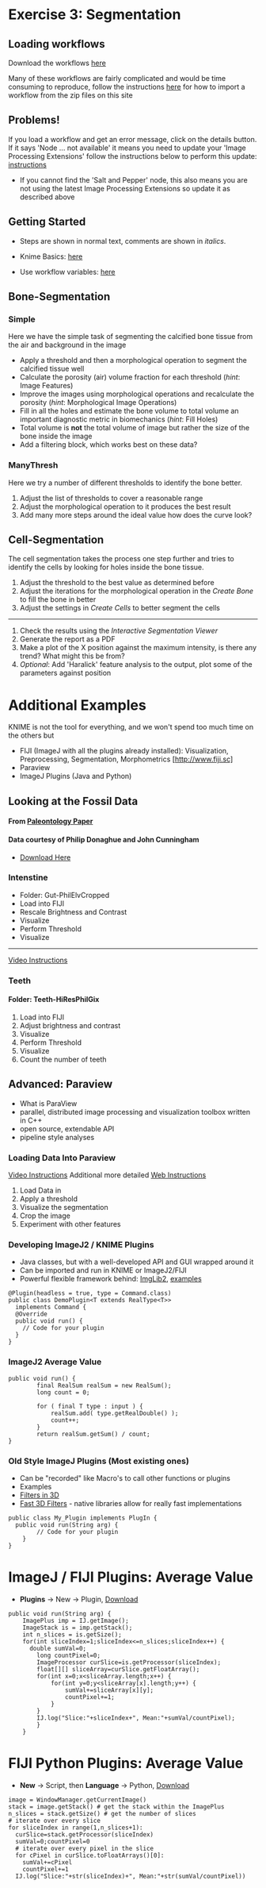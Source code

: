 # Exercise 3: Segmentation



## Loading workflows
Download the workflows [here](https://github.com/kmader/Quantitative-Big-Imaging-2016/blob/master/Exercises/03-files/Workflows.zip?raw=true)

Many of these workflows are fairly complicated and would be time consuming to reproduce, follow the instructions [here](https://github.com/kmader/Quantitative-Big-Imaging-2016/wiki/KNIME-Setup#loading-workflows) for how to import a workflow from the zip files on this site



## Problems!
If you load a workflow and get an error message, click on the details button. If it says 'Node ... not available' it means you need to update your 'Image Processing Extensions' follow the instructions below to perform this update: [instructions](https://github.com/kmader/Quantitative-Big-Imaging-2016/wiki/KNIME-Setup#updating-to-the-latest-image-processing-extensions)

- If you cannot find the 'Salt and Pepper' node, this also means you are not using the latest Image Processing Extensions so update it as described above

## Getting Started
- Steps are shown in normal text, comments are shown in _italics_.

- Knime Basics: [here](https://github.com/kmader/Quantitative-Big-Imaging-2016/wiki/KNIME-Setup)

- Use workflow variables: [here](https://github.com/kmader/Quantitative-Big-Imaging-2016/wiki/KNIME-Setup#workflow-variables)

## Bone-Segmentation

### Simple

 Here we have the simple task of segmenting the calcified bone tissue from the air and background in the image
 
 - Apply a threshold and then a morphological operation to segment the calcified tissue well
 - Calculate the porosity (air) volume fraction for each threshold (_hint_: Image Features)
 - Improve the images using morphological operations and recalculate the porosity (_hint_: Morphological Image Operations)
 - Fill in all the holes and estimate the bone volume to total volume an important diagnostic metric in biomechanics (_hint_: Fill Holes)
 - Total volume is __not__ the total volume of image but rather the size of the bone inside the image
 - Add a filtering block, which works best on these data?


### ManyThresh

Here we try a number of different thresholds to identify the bone better.

1. Adjust the list of thresholds to cover a reasonable range
1. Adjust the morphological operation to it produces the best result
1. Add many more steps around the ideal value how does the curve look?

## Cell-Segmentation

The cell segmentation takes the process one step further and tries to identify the cells by looking for holes inside the bone tissue. 

1. Adjust the threshold to the best value as determined before
1. Adjust the iterations for the morphological operation in the _Create Bone_ to fill the bone in better
1. Adjust the settings in _Create Cells_ to better segment the cells

***

1. Check the results using the _Interactive Segmentation Viewer_
1. Generate the report as a PDF
1. Make a plot of the X position against the maximum intensity, is there any trend? What might this be from?
1. _Optional_: Add 'Haralick' feature analysis to the output, plot some of the parameters against position


Additional Examples
===
KNIME is not the tool for everything, and we won't spend too much time on the others but 
 - FIJI (ImageJ with all the plugins already installed): Visualization, Preprocessing, Segmentation, Morphometrics [http://www.fiji.sc]
 - Paraview
 - ImageJ Plugins (Java and Python)


## Looking at the Fossil Data

#### From [Paleontology Paper](http://onlinelibrary.wiley.com/doi/10.1111/j.1475-4983.2010.01006.x/abstract)
#### Data courtesy of Philip Donaghue and John Cunningham
- [Download Here](http://people.ee.ethz.ch/~maderk/data.zip)

### Intenstine
- Folder: Gut-PhilElvCropped
- Load into FIJI
- Rescale Brightness and Contrast
- Visualize
- Perform Threshold
- Visualize


***

[Video Instructions](http://people.ee.ethz.ch/~maderk/videos/DoesMyFossilHaveTeeth.swf)

### Teeth 
#### Folder: Teeth-HiResPhilGix
1. Load into FIJI
1. Adjust brightness and contrast
1. Visualize
1. Perform Threshold
1. Visualize
1. Count the number of teeth



## Advanced: Paraview

- What is ParaView
 - parallel, distributed image processing and visualization toolbox written in C++
 - open source, extendable API
 - pipeline style analyses


### Loading Data Into Paraview
[Video Instructions](http://people.ee.ethz.ch/~maderk/videos/ParaviewLoadThreshold.swf)
Additional more detailed
[Web Instructions](http://wiki.rac.manchester.ac.uk/community/ParaView/Tips/LoadImageStack)

1. Load Data in
1. Apply a threshold
1. Visualize the segmentation
1. Crop the image
1. Experiment with other features


### Developing ImageJ2 / KNIME Plugins

- Java classes, but with a well-developed API and GUI wrapped around it
- Can be imported and run in KNIME or ImageJ2/FIJI
- Powerful flexible framework behind: [ImgLib2](http://imglib2.net/), [examples](http://fiji.sc/ImgLib2_Examples)

```{java}
@Plugin(headless = true, type = Command.class)
public class DemoPlugin<T extends RealType<T>> 
  implements Command {
  @Override
  public void run() {
    // Code for your plugin
  }
}
```

### ImageJ2 Average Value

```{java}
public void run() {
        final RealSum realSum = new RealSum();
        long count = 0;
 
        for ( final T type : input ) {
            realSum.add( type.getRealDouble() );
            count++;
        }
        return realSum.getSum() / count;
}

```



### Old Style ImageJ Plugins (Most existing ones)

- Can be "recorded" like Macro's to call other functions or plugins
- Examples 
- [Filters in 3D](http://imagejdocu.tudor.lu/doku.php?id=plugin:filter:3d_filters:start)
- [Fast 3D Filters](http://imagejdocu.tudor.lu/doku.php?id=plugin:filter:3d_filters_with_jni:start) - native libraries allow for really fast implementations

```
public class My_Plugin implements PlugIn {
  public void run(String arg) {
		// Code for your plugin
	}
}
```

ImageJ / FIJI Plugins: Average Value
========================================================
- __Plugins__ $\rightarrow$ New $\rightarrow$ Plugin, [Download](https://gist.github.com/kmader/9369975)

```
public void run(String arg) {
	ImagePlus imp = IJ.getImage();
	ImageStack is = imp.getStack();
	int n_slices = is.getSize();
	for(int sliceIndex=1;sliceIndex<=n_slices;sliceIndex++) {
	  double sumVal=0;
		long countPixel=0;
		ImageProcessor curSlice=is.getProcessor(sliceIndex);
		float[][] sliceArray=curSlice.getFloatArray();
		for(int x=0;x<sliceArray.length;x++) {
			for(int y=0;y<sliceArray[x].length;y++) {
				sumVal+=sliceArray[x][y];
				countPixel+=1;
			}	
		}
		IJ.log("Slice:"+sliceIndex+", Mean:"+sumVal/countPixel);
		}
	}
```


FIJI Python Plugins: Average Value
========================================================
- __New__ $\rightarrow$ Script, then __Language__ $\rightarrow$ Python, [Download](https://gist.github.com/kmader/9369798)

```
image = WindowManager.getCurrentImage()
stack = image.getStack() # get the stack within the ImagePlus
n_slices = stack.getSize() # get the number of slices
# iterate over every slice
for sliceIndex in range(1,n_slices+1):
  curSlice=stack.getProcessor(sliceIndex)
  sumVal=0;countPixel=0
  # iterate over every pixel in the slice
  for cPixel in curSlice.toFloatArrays()[0]: 
    sumVal+=cPixel
    countPixel+=1
  IJ.log("Slice:"+str(sliceIndex)+", Mean:"+str(sumVal/countPixel))
```